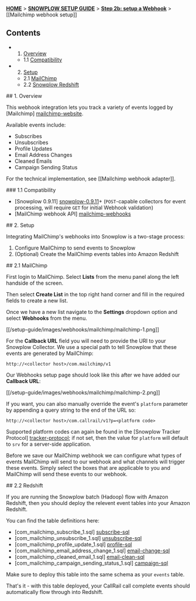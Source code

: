 <a name="top" />

[**HOME**](Home) > [**SNOWPLOW SETUP GUIDE**](Setting-up-Snowplow) > [**Step 2b: setup a Webhook**](Setting-up-a-webhook) > [[Mailchimp webhook setup]]

## Contents

- 1. [Overview](#overview)  
  - 1.1 [Compatibility](#compat)
- 2. [Setup](#setup)
  - 2.1 [MailChimp](#setup-mailchimp)
  - 2.2 [Snowplow Redshift](#setup-redshift)

<a name="overview" />
## 1. Overview

This webhook integration lets you track a variety of events logged by [Mailchimp] [mailchimp-website].

Available events include:

- Subscribes
- Unsubscribes
- Profile Updates
- Email Address Changes
- Cleaned Emails
- Campaign Sending Status

For the technical implementation, see [[Mailchimp webhook adapter]].

<a name="compat" />
### 1.1 Compatibility

* [Snowplow 0.9.11] [snowplow-0.9.11]+ (`POST`-capable collectors for event processing, will require `GET` for initial Webhook validation)
* [MailChimp webhook API] [mailchimp-webhooks]

<a name="setup" />
## 2. Setup

Integrating MailChimp's webhooks into Snowplow is a two-stage process:

1. Configure MailChimp to send events to Snowplow
2. (Optional) Create the MailChimp events tables into Amazon Redshift

<a name="setup-mailchimp" />
## 2.1 MailChimp

First login to MailChimp. Select **Lists** from the menu panel along the left handside of the screen.  

Then select **Create List** in the top right hand corner and fill in the required fields to create a new list.

Once we have a new list navigate to the **Settings** dropdown option and select **Webhooks** from the menu.

[[/setup-guide/images/webhooks/mailchimp/mailchimp-1.png]]

For the **Callback URL** field you will need to provide the URI to your Snowplow Collector.  We use a special path to tell Snowplow that these events are generated by MailChimp:

```
http://<collector host>/com.mailchimp/v1
```

Our Webhooks setup page should look like this after we have added our **Callback URL**:

[[/setup-guide/images/webhooks/mailchimp/mailchimp-2.png]]

If you want, you can also manually override the event's `platform` parameter by appending a query string to the end of the URL so:

```
http://<collector host>/com.callrail/v1?p=<platform code>
```

Supported platform codes can again be found in the [Snowplow Tracker Protocol] [tracker-protocol]; if not set, then the value for `platform` will default to `srv` for a server-side application.

Before we save our MailChimp webhook we can configure what types of events MailChimp will send to our webhook and what channels will trigger these events.  Simply select the boxes that are applicable to you and MailChimp will send these events to our webhook.

<a name="setup-redshift" />
## 2.2 Redshift

If you are running the Snowplow batch (Hadoop) flow with Amazon Redshift, then you should deploy the relevent event tables into your Amazon Redshift.

You can find the table definitions here:

* [com_mailchimp_subscribe_1.sql] [subscribe-sql]
* [com_mailchimp_unsubscribe_1.sql] [unsubscribe-sql]
* [com_mailchimp_profile_update_1.sql] [profile-sql]
* [com_mailchimp_email_address_change_1.sql] [email-change-sql]
* [com_mailchimp_cleaned_email_1.sql] [email-clean-sql]
* [com_mailchimp_campaign_sending_status_1.sql] [campaign-sql]

Make sure to deploy this table into the same schema as your `events` table.

That's it - with this table deployed, your CallRail call complete events should automatically flow through into Redshift.

[mailchimp-website]: http://mailchimp.com/
[mailchimp-webhooks]: http://apidocs.mailchimp.com/webhooks/
[snowplow-0.9.11]: https://github.com/snowplow/snowplow/releases/tag/0.9.11
[tracker-protocol]: https://github.com/snowplow/snowplow/wiki/snowplow-tracker-protocol#1-common-parameters-platform-and-event-independent

[subscribe-sql]: https://github.com/snowplow/snowplow/tree/master/4-storage/redshift-storage/sql/com.mailchimp/subscribe.sql
[unsubscribe-sql]: https://github.com/snowplow/snowplow/tree/master/4-storage/redshift-storage/sql/com.mailchimp/unsubscribe.sql
[profile-sql]: https://github.com/snowplow/snowplow/tree/master/4-storage/redshift-storage/sql/com.mailchimp/profile_update.sql
[email-change-sql]: https://github.com/snowplow/snowplow/tree/master/4-storage/redshift-storage/sql/com.mailchimp/email_address_change.sql
[email-clean-sql]: https://github.com/snowplow/snowplow/tree/master/4-storage/redshift-storage/sql/com.mailchimp/cleaned_email.sql
[campaign-sql]: https://github.com/snowplow/snowplow/tree/master/4-storage/redshift-storage/sql/com.mailchimp/campaign_sending_status.sql
